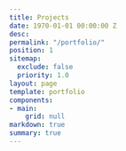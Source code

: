 ```yaml
---
title: Projects
date: 1970-01-01 00:00:00 Z
desc:
permalink: "/portfolio/"
position: 1
sitemap:
  exclude: false
  priority: 1.0
layout: page
template: portfolio
components:
- main:
    grid: null
markdown: true
summary: true
---
```

